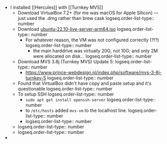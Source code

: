 - I installed [[Hercules]] with [[Turnkey MVS]]
	- Download VirtualBox 7.2+ (for me was macOS for Apple Silicon) — just used the .dmg rather than brew cask
	  logseq.order-list-type:: number
	- Download [ubuntu-22.10-live-server-arm64.iso](https://old-releases.ubuntu.com/releases/22.10/ubuntu-22.10-live-server-arm64.iso)
	  logseq.order-list-type:: number
		- For whatever reason, the VM was not configured correctly (?!?)
		  logseq.order-list-type:: number
			- the main harddrive was virtually 20G, not 10G; and only 2M were allocated on disk...
			  logseq.order-list-type:: number
	- Download MVS 3.8j (Turnkey MVS) Update 5:
	  logseq.order-list-type:: number
		- https://www.prince-webdesign.nl/index.php/software/mvs-3-8j-turnkey-5
		  logseq.order-list-type:: number
	- Found that VirtualBox didn't have copy and paste setup and it's questionable
	  logseq.order-list-type:: number
	- To setup SSH
	  logseq.order-list-type:: number
		- `sudo apt get install openssh-server`
		  logseq.order-list-type:: number
		- to `/etc/hosts` added `mvs-vm` to the localhost line.
		  logseq.order-list-type:: number
		- logseq.order-list-type:: number
	- logseq.order-list-type:: number
	- logseq.order-list-type:: number
-